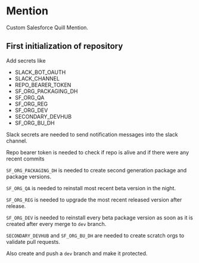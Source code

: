 # Mention
Custom Salesforce Quill Mention. 
## First initialization of repository

Add secrets like

 - SLACK_BOT_OAUTH
 - SLACK_CHANNEL
 - REPO_BEARER_TOKEN
 - SF_ORG_PACKAGING_DH
 - SF_ORG_QA
 - SF_ORG_REG
 - SF_ORG_DEV
 - SECONDARY_DEVHUB
 - SF_ORG_BU_DH
 
 Slack secrets are needed to send notification messages into the slack channel.
 
 Repo bearer token is needed to check if repo is alive and if there were any recent commits
 
 `SF_ORG_PACKAGING_DH` is needed to create second generation package and package versions.
 
 `SF_ORG_QA` is needed to reinstall most recent beta version in the night.
 
 `SF_ORG_REG` is needed to upgrade the most recent released version after release.
 
 `SF_ORG_DEV` is needed to reinstall every beta package version as soon as it is created after every merge to `dev` branch.
 
 `SECONDARY_DEVHUB` and `SF_ORG_BU_DH` are needed to create scratch orgs to validate pull requests.
 
 Also create and push a `dev` branch and make it protected.
